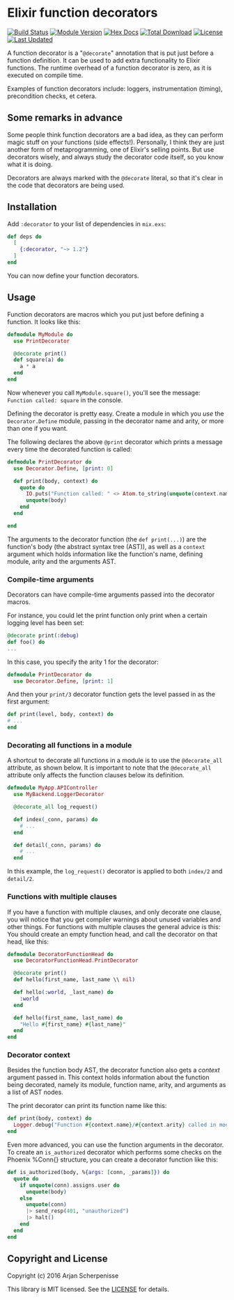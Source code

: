 # Elixir function decorators

[![Build Status](https://github.com/arjan/decorator/workflows/test/badge.svg)](https://github.com/arjan/decorator)
[![Module Version](https://img.shields.io/hexpm/v/decorator.svg)](https://hex.pm/packages/decorator)
[![Hex Docs](https://img.shields.io/badge/hex-docs-lightgreen.svg)](https://hexdocs.pm/decorator/)
[![Total Download](https://img.shields.io/hexpm/dt/decorator.svg)](https://hex.pm/packages/decorator)
[![License](https://img.shields.io/hexpm/l/decorator.svg)](https://github.com/arjan/decorator/blob/master/LICENSE)
[![Last Updated](https://img.shields.io/github/last-commit/arjan/decorator.svg)](https://github.com/arjan/decorator/commits/master)

A function decorator is a "`@decorate`" annotation that is put just
before a function definition.  It can be used to add extra
functionality to Elixir functions. The runtime overhead of a function
decorator is zero, as it is executed on compile time.

Examples of function decorators include: loggers, instrumentation
(timing), precondition checks, et cetera.


## Some remarks in advance

Some people think function decorators are a bad idea, as they can
perform magic stuff on your functions (side effects!). Personally, I
think they are just another form of metaprogramming, one of Elixir's
selling points. But use decorators wisely, and always study the
decorator code itself, so you know what it is doing.

Decorators are always marked with the `@decorate` literal, so that
it's clear in the code that decorators are being used.


## Installation

Add `:decorator` to your list of dependencies in `mix.exs`:

```elixir
def deps do
  [
    {:decorator, "~> 1.2"}
  ]
end
```

You can now define your function decorators.

## Usage

Function decorators are macros which you put just before defining a
function. It looks like this:

```elixir
defmodule MyModule do
  use PrintDecorator

  @decorate print()
  def square(a) do
    a * a
  end
end
```

Now whenever you call `MyModule.square()`, you'll see the message: `Function
called: square` in the console.

Defining the decorator is pretty easy. Create a module in which you
*use* the `Decorator.Define` module, passing in the decorator name and
arity, or more than one if you want.

The following declares the above `@print` decorator which prints a
message every time the decorated function is called:

```elixir
defmodule PrintDecorator do
  use Decorator.Define, [print: 0]

  def print(body, context) do
    quote do
      IO.puts("Function called: " <> Atom.to_string(unquote(context.name)))
      unquote(body)
    end
  end

end
```

The arguments to the decorator function (the `def print(...)`) are the
function's body (the abstract syntax tree (AST)), as well as a `context`
argument which holds information like the function's name, defining module,
arity and the arguments AST.


### Compile-time arguments

Decorators can have compile-time arguments passed into the decorator
macros.

For instance, you could let the print function only print when a
certain logging level has been set:

```elixir
@decorate print(:debug)
def foo() do
...
```

In this case, you specify the arity 1 for the decorator:

```elixir
defmodule PrintDecorator do
  use Decorator.Define, [print: 1]
```

And then your `print/3` decorator function gets the level passed in as
the first argument:

```elixir
def print(level, body, context) do
# ...
end
```

### Decorating all functions in a module

A shortcut to decorate all functions in a module is to use the `@decorate_all` attribute, as shown below. It is
important to note that the `@decorate_all` attribute only
affects the function clauses below its definition.

```elixir
defmodule MyApp.APIController
  use MyBackend.LoggerDecorator

  @decorate_all log_request()

  def index(_conn, params) do
    # ...
  end

  def detail(_conn, params) do
    # ...
  end
```

In this example, the `log_request()` decorator is applied to both
`index/2` and `detail/2`.


### Functions with multiple clauses

If you have a function with multiple clauses, and only decorate one
clause, you will notice that you get compiler warnings about unused
variables and other things. For functions with multiple clauses the
general advice is this: You should create an empty function head, and
call the decorator on that head, like this:

```elixir
defmodule DecoratorFunctionHead do
  use DecoratorFunctionHead.PrintDecorator

  @decorate print()
  def hello(first_name, last_name \\ nil)

  def hello(:world, _last_name) do
    :world
  end

  def hello(first_name, last_name) do
    "Hello #{first_name} #{last_name}"
  end
end
```


### Decorator context

Besides the function body AST, the decorator function also gets a
*context* argument passed in. This context holds information about the
function being decorated, namely its module, function name, arity, and
arguments as a list of AST nodes.

The print decorator can print its function name like this:

```elixir
def print(body, context) do
  Logger.debug("Function #{context.name}/#{context.arity} called in module #{context.module}!")
end
```

Even more advanced, you can use the function arguments in the
decorator.  To create an `is_authorized` decorator which performs some
checks on the Phoenix %Conn{} structure, you can create a decorator
function like this:

```elixir
def is_authorized(body, %{args: [conn, _params]}) do
  quote do
    if unquote(conn).assigns.user do
      unquote(body)
    else
      unquote(conn)
      |> send_resp(401, "unauthorized")
      |> halt()
    end
  end
end
```

## Copyright and License

Copyright (c) 2016 Arjan Scherpenisse

This library is MIT licensed. See the
[LICENSE](https://github.com/arjan/decorator/blob/master/LICENSE) for details.
